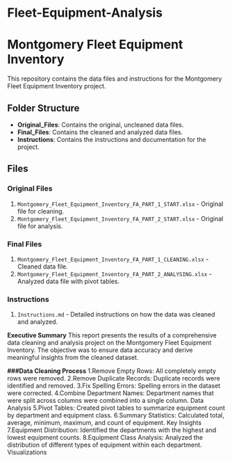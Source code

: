 # Fleet-Equipment-Analysis
# Montgomery Fleet Equipment Inventory

This repository contains the data files and instructions for the Montgomery Fleet Equipment Inventory project.

## Folder Structure

- **Original_Files**: Contains the original, uncleaned data files.
- **Final_Files**: Contains the cleaned and analyzed data files.
- **Instructions**: Contains the instructions and documentation for the project.

## Files

### Original Files
1. `Montgomery_Fleet_Equipment_Inventory_FA_PART_1_START.xlsx` - Original file for cleaning.
2. `Montgomery_Fleet_Equipment_Inventory_FA_PART_2_START.xlsx` - Original file for analysis.

### Final Files
1. `Montgomery_Fleet_Equipment_Inventory_FA_PART_1_CLEANING.xlsx` - Cleaned data file.
2. `Montgomery_Fleet_Equipment_Inventory_FA_PART_2_ANALYSING.xlsx` - Analyzed data file with pivot tables.

### Instructions
1. `Instructions.md` - Detailed instructions on how the data was cleaned and analyzed.


**Executive Summary**
This report presents the results of a comprehensive data cleaning and analysis project on the Montgomery Fleet Equipment Inventory. The objective was to ensure data accuracy and derive meaningful insights from the cleaned dataset.

**###Data Cleaning Process**
1.Remove Empty Rows: All completely empty rows were removed.
2.Remove Duplicate Records: Duplicate records were identified and removed.
3.Fix Spelling Errors: Spelling errors in the dataset were corrected.
4.Combine Department Names: Department names that were split across columns were combined into a single column.
Data Analysis
5.Pivot Tables: Created pivot tables to summarize equipment count by department and equipment class.
6.Summary Statistics: Calculated total, average, minimum, maximum, and count of equipment.
Key Insights
7.Equipment Distribution: Identified the departments with the highest and lowest equipment counts.
8.Equipment Class Analysis: Analyzed the distribution of different types of equipment within each department.
Visualizations
